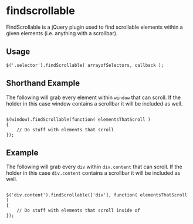 findscrollable
==============

FindScrollable is a jQuery plugin used to find scrollable elements within a given elements (i.e. anything with a scrollbar).


 Usage
 -----

``` 
$('.selector').findScrollable( arrayofSelectors, callback ); 

```


Shorthand Example
-----

The following will grab every element within `window` that can scroll. If the holder in 
this case window contains a scrollbar it will be included as well.

```

$(window).findScrollable(function( elementsThatScroll ) 
{
    // Do stuff with elements that scroll
});

```


Example
-----

The following will grab every `div` within `div.content` that can scroll. If the holder in 
this case `div.content` contains a scrollbar it will be included as well.

```

$('div.content').findScrollable(['div'], function( elementsThatScroll ) 
{
    // Do stuff with elements that scroll inside of 
});

```


